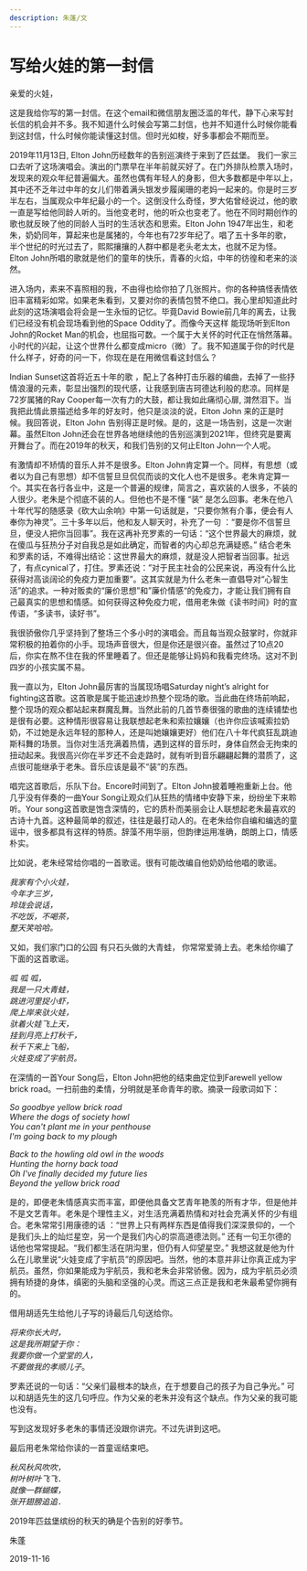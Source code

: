```yaml
---
description: 朱蓬/文
---
```


# 写给火娃的第一封信

亲爱的火娃，

这是我给你写的第一封信。在这个email和微信朋友圈泛滥的年代，静下心来写封长信的机会并不多。我不知道什么时候会写第二封信，也并不知道什么时候你能看到这封信，什么时候你能读懂这封信。但时光如梭，好多事都会不期而至。

2019年11月13日, Elton John历经数年的告别巡演终于来到了匹兹堡。 我们一家三口去听了这场演唱会。演出的门票早在半年前就买好了。在门外排队检票入场时，发现来的观众年纪普遍偏大。虽然也偶有年轻人的身影，但大多数都是中年以上，其中还不乏年过中年的女儿们带着满头银发步履阑珊的老妈一起来的。你是时三岁半左右，当属观众中年纪最小的一个。这倒没什么奇怪，罗大佑曾经说过，他的歌一直是写给他同龄人听的。当他变老时，他的听众也变老了。他在不同时期创作的歌也就反映了他的同龄人当时的生活状态和思索。Elton John 1947年出生，和老朱，奶奶同年，算起来也是属猪的，今年也有72岁年纪了。唱了五十多年的歌，半个世纪的时光过去了，熙熙攘攘的人群中都是老头老太太，也就不足为怪。 Elton John所唱的歌就是他们的童年的快乐，青春的火焰，中年的彷徨和老来的淡然。

进入场内，素来不喜照相的我，不由得也给你拍了几张照片。你的各种搞怪表情依旧丰富精彩如常。如果老朱看到，又要对你的表情包赞不绝口。我心里却知道此时此刻的这场演唱会将会是一生永恒的记忆。毕竟David Bowie前几年的离去，让我们已经没有机会现场看到他的Space Oddity了。而像今天这样 能现场听到Elton John的Rocket Man的机会，也屈指可数。一个属于大关怀的时代正在悄然落幕。小时代的兴起，让这个世界什么都变成micro（微）了。我不知道属于你的时代是什么样子，好奇的问一下，你现在是在用微信看这封信么？

Indian Sunset这首将近五十年的歌 ，配上了各种打击乐器的编曲，去掉了一些抒情浪漫的元素，彰显出强烈的现代感，让我感到唐吉珂德达利般的悲凉。同样是72岁属猪的Ray Cooper每一次有力的大鼓，都让我如此痛彻心扉, 潸然泪下。当我把此情此景描述给多年的好友时，他只是淡淡的说，Elton John 来的正是时候。我回答说，Elton John 告别得正是时候。是的，这是一场告别，这是一次谢幕。虽然Elton John还会在世界各地继续他的告别巡演到2021年，但终究是要离开舞台了。而在2019年的秋天，和我们告别的又何止Elton John一个人呢。

有激情却不矫情的音乐人并不是很多。Elton John肯定算一个。同样，有思想（或者以为自己有思想）却不信誓旦旦侃侃而谈的文化人也不是很多。老朱肯定算一个。其实在各行各业中，这是一个普遍的规律，简言之，喜欢装的人很多，不装的人很少。老朱是个彻底不装的人。但他也不是不懂 “装” 是怎么回事。老朱在他八十年代写的随感录《砍大山余响》中第一句话就是，“只要你煞有介事，便会有人奉你为神灵”。三十多年以后，他和友人聊天时，补充了一句 ：“要是你不信誓旦旦，便没人把你当回事”。我在这再补充罗素的一句话：“这个世界最大的麻烦，就在傻瓜与狂热分子对自我总是如此确定，而智者的内心却总充满疑惑。” 结合老朱和罗素的话，不难得出结论：这世界最大的麻烦，就是没人把智者当回事。扯远了，有点cynical了，打住。罗素还说：”对于民主社会的公民来说，再没有什么比获得对高谈阔论的免疫力更加重要”。这其实就是为什么老朱一直倡导对“心智生活”的追求。一种对贩卖的“廉价思想”和”廉价情感“的免疫力，才能让我们拥有自己最真实的思想和情感。如何获得这种免疫力呢，借用老朱做《读书时间》时的宣传语，“多读书，读好书”。

我很骄傲你几乎坚持到了整场三个多小时的演唱会。而且每当观众鼓掌时，你就非常积极的拍着你的小手。现场声音很大，但是你还是很兴奋。虽然过了10点20后，你实在熬不住在我的怀里睡着了。但还是能够让妈妈和我看完终场。这对不到四岁的小孩实属不易。

我一直以为，Elton John最厉害的当属现场唱Saturday night’s alright for fighting这首歌。这首歌是属于能迅速炒热整个现场的歌。当此曲在终场前响起，整个现场的观众都站起来群魔乱舞。当然此前的几首节奏很强的歌曲的连续铺垫也是很有必要。这种情形很容易让我联想起老朱和索拉孃孃（也许你应该喊索拉奶奶，不过她是永远年轻的那种人，还是叫她孃孃更好）他们在八十年代疯狂乱跳迪斯科舞的场景。当你对生活充满着热情，遇到这样的音乐时，身体自然会无拘束的扭动起来。我很高兴你在半岁还不会走路时，就有听到音乐翩翩起舞的潜质了，这点很可能继承于老朱。音乐应该是最不“装”的东西。

唱完这首歌后，乐队下台。Encore时间到了。Elton John披着睡袍重新上台。他几乎没有伴奏的一曲Your Song让观众们从狂热的情绪中安静下来，纷纷坐下来聆听。Your song这首歌是饱含深情的，它的质朴而美丽会让人联想起老朱最喜欢的古诗十九首。这种最简单的叙述，往往是最打动人的。在老朱给你自编和编选的童谣中，很多都具有这样的特质。辞藻不用华丽，但韵律运用准确，朗朗上口，情感朴实。

比如说，老朱经常给你唱的一首歌谣。很有可能改编自他奶奶给他唱的歌谣。

_我家有个小火娃，   
今年才三岁，  
玲珑会说话，   
不吃饭，不喝茶，   
整天笑哈哈。_

又如，我们家门口的公园 有只石头做的大青蛙， 你常常爱骑上去。老朱给你编了下面的这首歌谣。

_呱 呱 呱，   
我是一只大青蛙，   
跳进河里捉小虾，   
爬上岸来驮火娃，   
驮着火娃飞上天，   
挂到月亮上打秋千，   
秋千下来上飞船，   
火娃变成了宇航员。_

在深情的一首Your Song后，Elton John把他的结束曲定位到Farewell yellow brick road。一扫前曲的柔情，分明就是革命青年的歌。摘录一段歌词如下：

_So goodbye yellow brick road   
Where the dogs of society howl   
You can't plant me in your penthouse   
I'm going back to my plough_

_Back to the howling old owl in the woods   
Hunting the horny back toad   
Oh I've finally decided my future lies   
Beyond the yellow brick road_

是的，即便老朱情感真实而丰富，即便他具备文艺青年艳羡的所有才华，但是他并不是文艺青年。老朱是个理性主义，对生活充满着热情和对社会充满关怀的少有组合。老朱常常引用康德的话 ：“世界上只有两样东西是值得我们深深景仰的，一个是我们头上的灿烂星空，另一个是我们内心的崇高道德法则。” 还有一句王尔德的话他也常常提起。“我们都生活在阴沟里，但仍有人仰望星空。” 我想这就是他为什么在儿歌里说“火娃变成了宇航员”的原因吧。当然，他的本意并非让你真正成为宇航员。虽然，你如果能成为宇航员，我和老朱会非常骄傲。因为，成为宇航员必须拥有矫捷的身体，缜密的头脑和坚强的心灵。而这三点正是我和老朱最希望你拥有的。

借用胡适先生给他儿子写的诗最后几句送给你。

_将来你长大时，   
这是我所期望于你：   
我要你做一个堂堂的人，   
不要做我的孝顺儿子_。

罗素还说的一句话：“父亲们最根本的缺点，在于想要自己的孩子为自己争光。” 可以和胡适先生的这几句呼应。作为父亲的老朱并没有这个缺点。作为父亲的我可能也没有。

写到这发现好多老朱的事情还没跟你讲完。不过先讲到这吧。

最后用老朱常给你读的一首童谣结束吧。

_秋风秋风吹吹，   
树叶树叶飞飞．   
就像一群蝴蝶，   
张开翅膀追追．_

2019年匹兹堡缤纷的秋天的确是个告别的好季节。

朱蓬

2019-11-16

